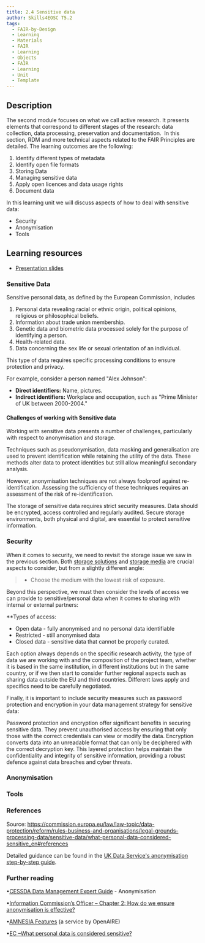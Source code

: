 ```yaml
---
title: 2.4 Sensitive data
author: Skills4EOSC T5.2
tags:
  - FAIR-by-Design
  - Learning
  - Materials
  - FAIR
  - Learning
  - Objects
  - FAIR
  - Learning
  - Unit
  - Template
---
```

## Description

The second module focuses on what we call active research. It presents elements that correspond to different stages of the research: data collection, data processing, preservation and documentation.  In this section, RDM and more technical aspects related to the FAIR Principles are detailed. The learning outcomes are the following:

1. Identify different types of metadata
2. Identify open file formats
3. Storing Data
4. Managing sensitive data
5. Apply open licences and data usage rights
6. Document data

In this learning unit we will discuss aspects of how to deal with sensitive data:

- Security
- Anonymisation
- Tools

## Learning resources

- [Presentation slides](https://docs.google.com/presentation/d/1toTqrQNvmlUYwKOhRcB4hE-obhWMQSlB/edit?usp=sharing&ouid=102604071504748959042&rtpof=true&sd=true)

### Sensitive Data

Sensitive personal data, as defined by the European Commission, includes

1. Personal data revealing racial or ethnic origin, political opinions, religious or philosophical beliefs.
2. Information about trade union membership.
3. Genetic data and biometric data processed solely for the purpose of identifying a person.
4. Health-related data.
5. Data concerning the sex life or sexual orientation of an individual.

This type of data requires specific processing conditions to ensure protection and privacy.

For example, consider a person named "Alex Johnson":

- **Direct identifiers:** Name, pictures.
- **Indirect identifiers:** Workplace and occupation, such as "Prime Minister of UK between 2000-2004."

#### Challenges of working with Sensitive data

Working with sensitive data presents a number of challenges, particularly with respect to anonymisation and storage.

Techniques such as pseudonymisation, data masking and generalisation are used to prevent identification while retaining the utility of the data. These methods alter data to protect identities but still allow meaningful secondary analysis.

However, anonymisation techniques are not always foolproof against re-identification. Assessing the sufficiency of these techniques requires an assessment of the risk of re-identification.

The storage of sensitive data requires strict security measures. Data should be encrypted, access controlled and regularly audited. Secure storage environments, both physical and digital, are essential to protect sensitive information.

### Security

When it comes to security, we need to revisit the storage issue we saw in the previous section. Both [storage solutions](https://ssh-tot-fair-by-design.github.io/OS-RDM-SSH/latest/2.%20Active%20Research/Collect%2C%20process%2C%20preserve%20and%20document%20data/2.3%20Data%20storage/#storage-solutions) and [storage media](https://ssh-tot-fair-by-design.github.io/OS-RDM-SSH/latest/2.%20Active%20Research/Collect%2C%20process%2C%20preserve%20and%20document%20data/2.3%20Data%20storage/#storage-media) are crucial aspects to consider, but from a slightly different angle: 

> - Choose the medium with the lowest risk of exposure.

Beyond this perspective, we must then consider the levels of access we can provide to sensitive/personal data when it comes to sharing with internal or external partners: 

**Types of access:

- Open data - fully anonymised and no personal data identifiable
- Restricted - still anonymised data
- Closed data - sensitive data that cannot be properly curated.

Each option always depends on the specific research activity, the type of data we are working with and the composition of the project team, whether it is based in the same institution, in different institutions but in the same country, or if we then start to consider further regional aspects such as sharing data outside the EU and third countries. Different laws apply and specifics need to be carefully negotiated.

Finally, it is important to include security measures such as password protection and encryption in your data management strategy for sensitive data: 

Password protection and encryption offer significant benefits in securing sensitive data. They prevent unauthorised access by ensuring that only those with the correct credentials can view or modify the data. Encryption converts data into an unreadable format that can only be deciphered with the correct decryption key. This layered protection helps maintain the confidentiality and integrity of sensitive information, providing a robust defence against data breaches and cyber threats.

### Anonymisation


### Tools




### References


Source: https://commission.europa.eu/law/law-topic/data-protection/reform/rules-business-and-organisations/legal-grounds-processing-data/sensitive-data/what-personal-data-considered-sensitive_en#references

Detailed guidance can be found in the [UK Data Service's anonymisation step-by-step guide](https://ukdataservice.ac.uk/learning-hub/research-data-management/anonymisation/anonymisation-step-by-step/).
### Further reading



•[CESSDA Data Management Expert Guide](https://dmeg.cessda.eu/Data-Management-Expert-Guide/5.-Protect/Anonymisation) - Anonymisation

•[Information Commission’s Officer – Chapter 2: How do we ensure anonymisation is effective?](https://ico.org.uk/media/about-the-ico/documents/4018606/chapter-2-anonymisation-draft.pdf)

•[AMNESIA Features](https://amnesia.openaire.eu/features.html) (a service by OpenAIRE)

•[EC –What personal data is considered sensitive?](https://commission.europa.eu/law/law-topic/data-protection/reform/rules-business-and-organisations/legal-grounds-processing-data/sensitive-data/what-personal-data-considered-sensitive_en)